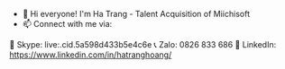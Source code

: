 - 👋 Hi everyone! I'm Ha Trang - Talent Acquisition of Miichisoft
- 📫 Connect with me via:

🍃 Skype: live:.cid.5a598d433b5e4c6e 📞 Zalo: 0826 833 686 💬 LinkedIn: https://www.linkedin.com/in/hatranghoang/
